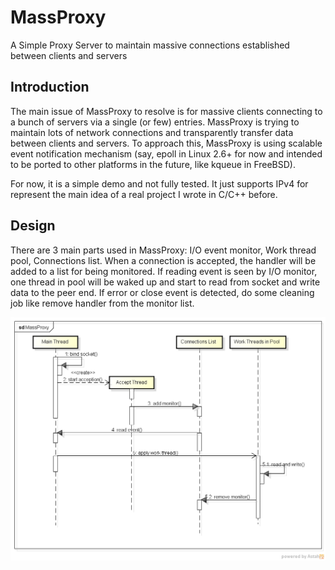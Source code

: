 MassProxy
=========

A Simple Proxy Server to maintain massive connections established between clients and servers

Introduction
------------
The main issue of MassProxy to resolve is for massive clients connecting to a bunch of servers via a single (or few) entries. MassProxy is trying to maintain lots of network connections and transparently transfer data between clients and servers. To approach this, MassProxy is using scalable event notification mechanism (say, epoll in Linux 2.6+ for now and intended to be ported to other platforms in the future, like kqueue in FreeBSD).

For now, it is a simple demo and not fully tested. It just supports IPv4 for represent the main idea of a real project I wrote in C/C++ before.

Design
------
There are 3 main parts used in MassProxy: I/O event monitor, Work thread pool, Connections list. When a connection is accepted, the handler will be added to a list for being monitored. If reading event is seen by I/O monitor, one thread in pool will be waked up and start to read from socket and write data to the peer end. If error or close event is detected, do some cleaning job like remove handler from the monitor list.

![](MassProxy.png)

